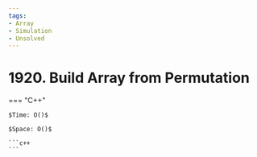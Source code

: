 ```yaml
---
tags:
- Array
- Simulation
- Unsolved
---
```



# 1920. Build Array from Permutation

=== "C++"

    $Time: O()$

    $Space: O()$

    ```c++
    ```